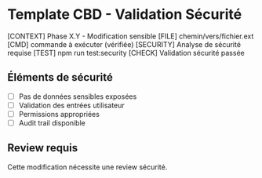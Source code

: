 # Template CBD - Validation Sécurité

[CONTEXT] Phase X.Y - Modification sensible
[FILE] chemin/vers/fichier.ext
[CMD] commande à exécuter (vérifiée)
[SECURITY] Analyse de sécurité requise
[TEST] npm run test:security
[CHECK] Validation sécurité passée

## Éléments de sécurité
- [ ] Pas de données sensibles exposées
- [ ] Validation des entrées utilisateur
- [ ] Permissions appropriées
- [ ] Audit trail disponible

## Review requis
Cette modification nécessite une review sécurité.
